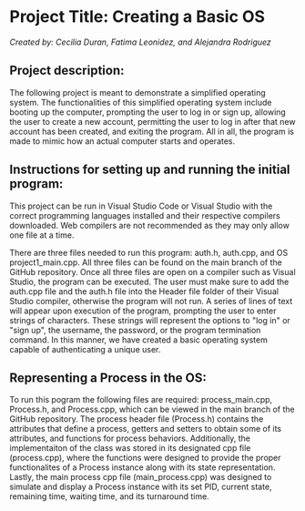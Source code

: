 <h1> Project Title: Creating a Basic OS </h1>
<em>Created by: Cecilia Duran, Fatima Leonidez, and Alejandra Rodriguez</em>

<h2>Project description:</h2> 
The following project is meant to demonstrate a simplified operating system. The functionalities of this simplified operating system include booting up the computer, prompting the user to log in or sign up, allowing the user to create a new account, permitting the user to log in after that new account has been created, and exiting the program. All in all, the program is made to mimic how an actual computer starts and operates.

<h2>Instructions for setting up and running the initial program:</h2> 
<p>This project can be run in Visual Studio Code or Visual Studio with the correct programming languages installed and their respective compilers downloaded. Web compilers are not recommended as they may only allow one file at a time. <br />
  
There are three files needed to run this program: auth.h, auth.cpp, and OS project1_main.cpp. All three files can be found on the main branch of the GitHub repository. Once all three files are open on a compiler such as Visual Studio, the program can be executed. The user must make sure to add the auth.cpp file and the auth.h file into the Header file folder of their Visual Studio compiler, otherwise the program will not run. A series of lines of text will appear upon execution of the program, prompting the user to enter strings of characters. These strings will represent the options to "log in" or "sign up", the username, the password, or the program termination command. In this manner, we have created a basic operating system capable of authenticating a unique user. </p>


<h2> Representing a Process in the OS: </h2>
<p> To run this pogram the following files are required: process_main.cpp, Process.h, and Process.cpp, which can be viewed in the main branch of the GitHub repository. The process header file (Process.h) contains the attributes that define a process, getters and setters to obtain some of its attributes, and functions for process behaviors. Additionally, the implementaiton of the class was stored in its designated cpp file (process.cpp), where the functions were designed to provide the proper functionalites of a Process instance along with its state representation. Lastly, the main process cpp file (main_process.cpp) was designed to simulate and display a Process instance with its set PID, current state, remaining time, waiting time, and its turnaround time.  </p>
